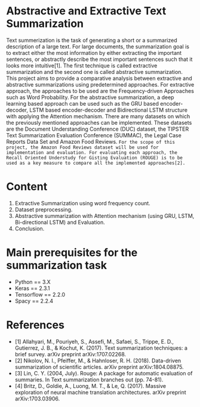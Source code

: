 # Abstractive and Extractive Text Summarization

Text summerization is the task of generating a short or a summarized description of a large text. For large documents, the summarization goal is to extract either the most information by either extracting the important sentences, or abstractly describe the most important sentences such that it looks more intuitive[1]. The first technique is called extractive summarization and the second one is called abstractive summarization. This project aims to provide a comparative analysis between extractive and abstractive summarizations using predetermined  approaches. For extractive approach, the approaches to be used are the Frequency-driven Approaches such as Word Probability. For the abstractive summarization, a deep learning based approach can be used such as the GRU based encoder-decoder, LSTM based encoder-decoder and Bidirectional LSTM structure with applying the Attention mechanism. There are many datasets on which the previously mentioned approaches can be implemented. These datasets are the Document Understanding Conference (DUC) dataset, the TIPSTER Text Summarization Evaluation Conference (SUMMAC), the Legal Case Reports Data Set and Amazon Food Reviews. `For the scope of this project, the Amazon Food Reviews dataset will be used for implementation and evaluation. For evaluating each approach, the  Recall Oriented Understudy for Gisting Evaluation (ROUGE) is to be used as a key measure to compare all the implemented approaches[2].`

# Content

1.   Extractive Summarization using word frequency count.
2.   Dataset preprocessing.
3.   Abstractive summarization with Attention mechanism (using GRU, LSTM, Bi-directional LSTM) and Evaluation. 
4.   Conclusion.  

# Main prerequisites for the summarization task
- Python == 3.X
- Keras == 2.3.1
- Tensorflow == 2.2.0 
- Spacy == 2.2.4


# References

- [1] Allahyari, M., Pouriyeh, S., Assefi, M., Safaei, S., Trippe, E. D., Gutierrez, J. B., & Kochut, K. (2017). Text summarization techniques: a brief survey. arXiv preprint arXiv:1707.02268. 
- [2] Nikolov, N. I., Pfeiffer, M., & Hahnloser, R. H. (2018). Data-driven summarization of scientific articles. arXiv preprint arXiv:1804.08875.
- [3] Lin, C. Y. (2004, July). Rouge: A package for automatic evaluation of summaries. In Text summarization branches out (pp. 74-81).
- [4] Britz, D., Goldie, A., Luong, M. T., & Le, Q. (2017). Massive exploration of neural machine translation architectures. arXiv preprint arXiv:1703.03906.


